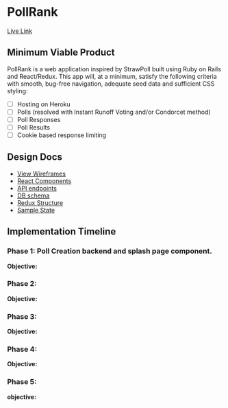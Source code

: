 # PollRank

[Live Link][link]

[link]: https://pollrank.herokuapp.com

## Minimum Viable Product

PollRank is a web application inspired by StrawPoll built using Ruby on Rails and React/Redux. This app will, at a minimum, satisfy the following criteria with smooth, bug-free navigation, adequate seed data and sufficient CSS styling:

- [ ] Hosting on Heroku
- [ ] Polls (resolved with Instant Runoff Voting and/or Condorcet method)
- [ ] Poll Responses
- [ ] Poll Results
- [ ] Cookie based response limiting

## Design Docs
* [View Wireframes][wireframes]
* [React Components][components]
* [API endpoints][api-endpoints]
* [DB schema][schema]
* [Redux Structure][redux-structure]
* [Sample State][sample-state]

[wireframes]: docs/wireframes
[components]: docs/component-hierarchy.md
[redux-structure]: docs/redux-structure.md
[sample-state]: docs/sample-state.md
[api-endpoints]: docs/api-endpoints.md
[schema]: docs/schema.md

## Implementation Timeline

### Phase 1: Poll Creation backend and splash page component.

**Objective:**

### Phase 2:

**Objective:**

### Phase 3:

**Objective:**

### Phase 4:

**Objective:**

### Phase 5:

**objective:**
